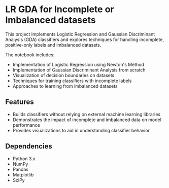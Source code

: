 # LR GDA for Incomplete or Imbalanced datasets
This project implements Logistic Regression and Gaussian Discriminant Analysis (GDA) classifiers and explores techniques for handling incomplete, positive-only labels and imbalanced datasets.

The notebook includes:

* Implementation of Logistic Regression using Newton's Method
* Implementation of Gaussian Discriminant Analysis from scratch
* Visualization of decision boundaries on datasets
* Techniques for training classifiers with incomplete labels
* Approaches to learning from imbalanced datasets

## Features
* Builds classifiers without relying on external machine learning libraries
* Demonstrates the impact of incomplete and imbalanced data on model performance
* Provides visualizations to aid in understanding classifier behavior

## Dependencies
* Python 3.x
* NumPy
* Pandas
* Matplotlib
* SciPy
